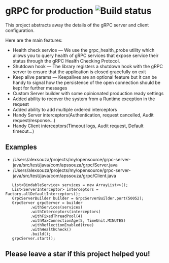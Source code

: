 # gRPC for production ![Build status](https://github.com/apssouza22/grpc-production-java/actions/workflows/ci.yml/badge.svg)

This project abstracts away the details of the gRPC server and client configuration. 

Here are the main features:
- Health check service — We use the grpc_health_probe utility which allows you to query health of gRPC services that expose service their status through the gRPC Health Checking Protocol.
- Shutdown hook — The library registers a shutdown hook with the gRPC server to ensure that the application is closed gracefully on exit
- Keep alive params — Keepalives are an optional feature but it can be handy to signal how the persistence of the open connection should be kept for further messages
- Custom Server builder with some opinionated production ready settings 
- Added ability to recover the system from a Runtime exception in the request
- Added ability to add multiple ordered interceptors 
- Handy Server interceptors(Authentication, request cancelled, Audit request/response...)
- Handy Client interceptors(Timeout logs, Audit request, Default timeout...)
 
 ## Examples

- /Users/alexsouza/projects/my/opensource/grpc-server-java/src/test/java/com/apssouza/grpc/Server.java
- /Users/alexsouza/projects/my/opensource/grpc-server-java/src/test/java/com/apssouza/grpc/Client.java
 
 ```
    List<BindableService> services = new ArrayList<>();
    List<ServerInterceptor> interceptors = Factory.allDefaultInterceptors();
    GrpcServerBuilder builder = GrpcServerBuilder.port(50052);
    GrpcServer grpcServer = builder
            .withServices(services)
            .withInterceptors(interceptors)
            .withFixedThreadPool(4)
            .withMaxConnectionAge(5, TimeUnit.MINUTES)
            .withReflectionEnabled(true)
            .withHealthCheck()
            .build();
    grpcServer.start();
```

 
 ## Please leave a star if this project helped you!
 